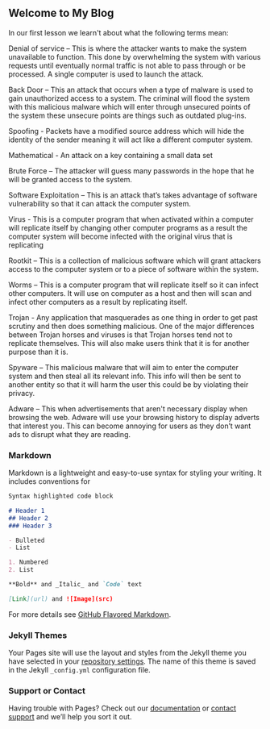 ## Welcome to My Blog

In our first lesson we learn't about what the following terms mean:

Denial of service – This is where the attacker wants to make the system unavailable to function. This done by overwhelming the system with various requests until eventually normal traffic is not able to pass through or be processed. A single computer is used to launch the attack. 

Back Door – This an attack that occurs when a type of malware is used to gain unauthorized access to a system. The criminal will flood the system with this malicious malware which will enter through unsecured points of the system these unsecure points are things such as outdated plug-ins.  

Spoofing - Packets have a modified source address which will hide the identity of the sender meaning it will act like a different computer system.   

Mathematical - An attack on a key containing a small data set 

Brute Force – The attacker will guess many passwords in the hope that he will be granted access to the system. 

Software Exploitation – This is an attack that’s takes advantage of software vulnerability so that it can attack the computer system. 

Virus - This is a computer program that when activated within a computer will replicate itself by changing other computer programs as a result the computer system will become infected with the original virus that is replicating 

Rootkit – This is a collection of malicious software which will grant attackers access to the computer system or to a piece of software within the system. 

Worms – This is a computer program that will replicate itself so it can infect other computers. It will use on computer as a host and then will scan and infect other computers as a result by replicating itself. 

Trojan - Any application that masquerades as one thing in order to get past scrutiny and then does something malicious. One of the major differences between Trojan horses and viruses is that Trojan horses tend not to replicate themselves. This will also make users think that it is for another purpose than it is. 

Spyware – This malicious malware that will aim to enter the computer system and then steal all its relevant info. This info will then be sent to another entity so that it will harm the user this could be by violating their privacy. 

Adware – This when advertisements that aren't necessary display when browsing the web. Adware will use your browsing history to display adverts that interest you. This can become annoying for users as they don’t want ads to disrupt what they are reading. 

### Markdown

Markdown is a lightweight and easy-to-use syntax for styling your writing. It includes conventions for

```markdown
Syntax highlighted code block

# Header 1
## Header 2
### Header 3

- Bulleted
- List

1. Numbered
2. List

**Bold** and _Italic_ and `Code` text

[Link](url) and ![Image](src)
```

For more details see [GitHub Flavored Markdown](https://guides.github.com/features/mastering-markdown/).

### Jekyll Themes

Your Pages site will use the layout and styles from the Jekyll theme you have selected in your [repository settings](https://github.com/euangray0202/blog/settings). The name of this theme is saved in the Jekyll `_config.yml` configuration file.

### Support or Contact

Having trouble with Pages? Check out our [documentation](https://docs.github.com/categories/github-pages-basics/) or [contact support](https://github.com/contact) and we’ll help you sort it out.
 
